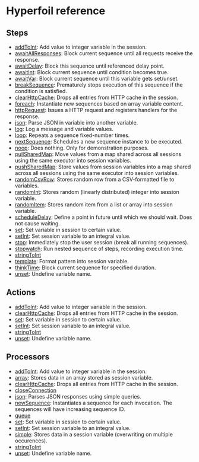 # Hyperfoil reference



## Steps
* [addToInt](./step_addToInt.html): Add value to integer variable in the session. 
* [awaitAllResponses](./step_awaitAllResponses.html): Block current sequence until all requests receive the response. 
* [awaitDelay](./step_awaitDelay.html): Block this sequence until referenced delay point. 
* [awaitInt](./step_awaitInt.html): Block current sequence until condition becomes true. 
* [awaitVar](./step_awaitVar.html): Block current sequence until this variable gets set/unset. 
* [breakSequence](./step_breakSequence.html): Prematurely stops execution of this sequence if the condition is satisfied. 
* [clearHttpCache](./step_clearHttpCache.html): Drops all entries from HTTP cache in the session. 
* [foreach](./step_foreach.html): Instantiate new sequences based on array variable content. 
* [httpRequest](./step_httpRequest.html): Issues a HTTP request and registers handlers for the response. 
* [json](./step_json.html): Parse JSON in variable into another variable. 
* [log](./step_log.html): Log a message and variable values. 
* [loop](./step_loop.html): Repeats a sequence fixed-number times. 
* [nextSequence](./step_nextSequence.html): Schedules a new sequence instance to be executed. 
* [noop](./step_noop.html): Does nothing. Only for demonstration purposes. 
* [pullSharedMap](./step_pullSharedMap.html): Move values from a map shared across all sessions using the same executor into session variables. 
* [pushSharedMap](./step_pushSharedMap.html): Store values from session variables into a map shared across all sessions using the same executor into session variables. 
* [randomCsvRow](./step_randomCsvRow.html): Stores random row from a CSV-formatted file to variables. 
* [randomInt](./step_randomInt.html): Stores random (linearly distributed) integer into session variable. 
* [randomItem](./step_randomItem.html): Stores random item from a list or array into session variable. 
* [scheduleDelay](./step_scheduleDelay.html): Define a point in future until which we should wait. Does not cause waiting. 
* [set](./step_set.html): Set variable in session to certain value. 
* [setInt](./step_setInt.html): Set session variable to an integral value. 
* [stop](./step_stop.html): Immediately stop the user session (break all running sequences). 
* [stopwatch](./step_stopwatch.html): Run nested sequence of steps, recording execution time. 
* [stringToInt](./step_stringToInt.html)
* [template](./step_template.html): Format pattern into session variable. 
* [thinkTime](./step_thinkTime.html): Block current sequence for specified duration. 
* [unset](./step_unset.html): Undefine variable name. 


## Actions
* [addToInt](./action_addToInt.html): Add value to integer variable in the session. 
* [clearHttpCache](./action_clearHttpCache.html): Drops all entries from HTTP cache in the session. 
* [set](./action_set.html): Set variable in session to certain value. 
* [setInt](./action_setInt.html): Set session variable to an integral value. 
* [stringToInt](./action_stringToInt.html)
* [unset](./action_unset.html): Undefine variable name. 


## Processors
* [addToInt](./processor_addToInt.html): Add value to integer variable in the session. 
* [array](./processor_array.html): Stores data in an array stored as session variable. 
* [clearHttpCache](./processor_clearHttpCache.html): Drops all entries from HTTP cache in the session. 
* [closeConnection](./processor_closeConnection.html)
* [json](./processor_json.html): Parses JSON responses using simple queries. 
* [newSequence](./processor_newSequence.html): Instantiates a sequence for each invocation. The sequences will have increasing sequence ID. 
* [queue](./processor_queue.html)
* [set](./processor_set.html): Set variable in session to certain value. 
* [setInt](./processor_setInt.html): Set session variable to an integral value. 
* [simple](./processor_simple.html): Stores data in a session variable (overwriting on multiple occurences). 
* [stringToInt](./processor_stringToInt.html)
* [unset](./processor_unset.html): Undefine variable name. 
